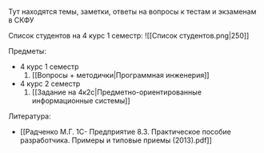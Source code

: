 Тут находятся темы, заметки, ответы на вопросы к тестам и экзаменам в СКФУ

Список студентов на 4 курс 1 семестр:
![[Список студентов.png|250]]

Предметы:
- 4 курс 1 семестр
	1. [[Вопросы + методички|Программная инженерия]]
- 4 курс 2 семестр
   1. [[Задание на 4к2с|Предметно-ориентированные информационные системы]]

Литература:
- [[Радченко М.Г. 1С- Предприятие 8.3. Практическое пособие разработчика. Примеры и типовые приемы (2013).pdf]]